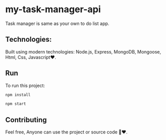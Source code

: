 # my-task-manager-api

Task manager is same as your own to do list app.

## Technologies:

Built using modern technologies: Node.js, Express, MongoDB, Mongoose, Html, Css, Javascript❤️.

## Run

To run this project:

```bash
npm install
```

```bash
npm start 
```


## Contributing

Feel free, Anyone can use the project or source code 🤝❤️.
